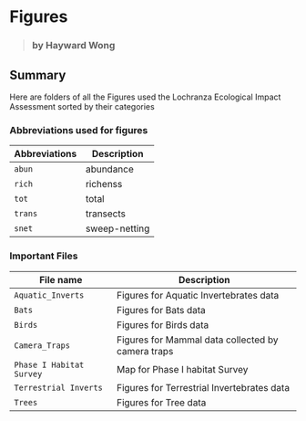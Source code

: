 # Figures
> ### by Hayward Wong
## Summary
Here are folders of all the Figures used the Lochranza Ecological Impact Assessment sorted by their categories

### Abbreviations used for figures
| Abbreviations | Description |
| ---- | ---- |
```abun``` | abundance
```rich``` | richenss
```tot```| total
```trans```| transects
```snet```| sweep-netting

### Important Files

| File name | Description |
| ---- | ---- |
```Aquatic_Inverts``` | Figures for Aquatic Invertebrates data
```Bats``` | Figures for Bats data
```Birds``` | Figures for Birds data
```Camera_Traps```| Figures for Mammal data collected by camera traps
```Phase I Habitat Survey```| Map for Phase I habitat Survey
```Terrestrial Inverts``` | Figures for Terrestrial Invertebrates data
```Trees```| Figures for Tree data
